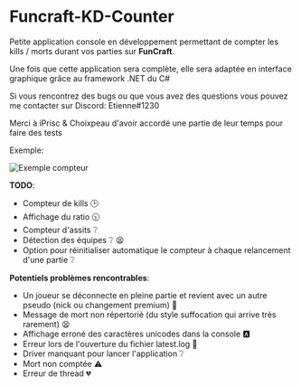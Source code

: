 # Funcraft-KD-Counter

Petite application console en développement permettant de compter les kills / morts durant vos parties sur **FunCraft**.

Une fois que cette application sera complète, elle sera adaptée en interface graphique grâce au framework .NET du C#

Si vous rencontrez des bugs ou que vous avez des questions vous pouvez me contacter sur Discord: Etienne#1230

Merci à iPrisc & Choixpeau d'avoir accordé une partie de leur temps pour faire des tests

Exemple: 

![Exemple compteur](https://i.imgur.com/0PdHNLD.png?raw=true "Exemple Compteur")

**TODO**:

- Compteur de kills :clock3:
- Affichage du ratio :clock1030:
- Compteur d'assits :grey_question:
- Détection des équipes :grey_question: :tired_face:
- Option pour réinitialiser automatique le compteur à chaque relancement d'une partie :grey_question:

**Potentiels problèmes rencontrables**: 
- Un joueur se déconnecte en pleine partie et revient avec un autre pseudo (nick ou changement premium) :japanese_goblin:
- Message de mort non répertorié (du style suffocation qui arrive très rarement) :tired_face:
- Affichage erroné des caractères unicodes dans la console :a:
- Erreur lors de l'ouverture du fichier latest.log :door:
- Driver manquant pour lancer l'application :grey_question:
- Mort non comptée :warning:
- Erreur de thread :broken_heart:
